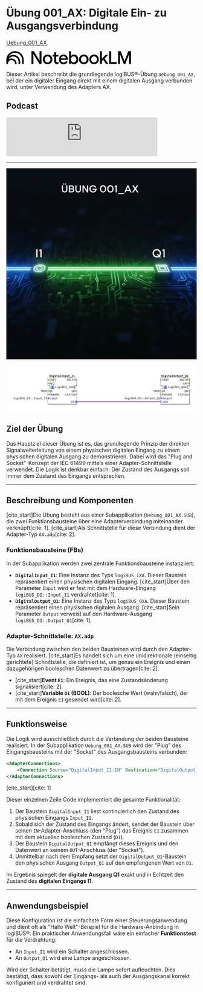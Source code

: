 # Übung 001\_AX: Digitale Ein- zu Ausgangsverbindung

[Uebung_001_AX](https://docs.ms-muc-docs.de/projects/visual-programming-languages-docs/de/latest/training1/Ventilsteuerung/4diacIDE-workspace/test/FBs/Uebungen/Uebung_001_AX.html)

[![NotebookLM](media/NotebookLM_logo.png)](https://notebooklm.google.com/notebook/041f4df4-b729-484d-b786-b6dcdf151961)

Dieser Artikel beschreibt die grundlegende logiBUS®-Übung `Uebung_001_AX`, bei der ein digitaler Eingang direkt mit einem digitalen Ausgang verbunden wird, unter Verwendung des Adapters AX.


## Podcast
<iframe src="https://creators.spotify.com/pod/profile/logibus/embed/episodes/logiBUS-verstehen-Direkte-Signalweiterleitung--Das-Hallo-Welt-der-Automatisierung-e36vlfg/a-ac3vagq" height="102px" width="400px" frameborder="0" scrolling="no"></iframe>

----



![](Uebung_001_AX_Gemini.jpg)

![](Uebung_001_AX.png)


## Ziel der Übung

Das Hauptziel dieser Übung ist es, das grundlegende Prinzip der direkten Signalweiterleitung von einem physischen digitalen Eingang zu einem physischen digitalen Ausgang zu demonstrieren. Dabei wird das "Plug and Socket"-Konzept der IEC 61499 mittels einer Adapter-Schnittstelle verwendet. Die Logik ist denkbar einfach: Der Zustand des Ausgangs soll immer dem Zustand des Eingangs entsprechen.

-----

## Beschreibung und Komponenten

[cite\_start]Die Übung besteht aus einer Subapplikation (`Uebung_001_AX.SUB`), die zwei Funktionsbausteine über eine Adapterverbindung miteinander verknüpft[cite: 1]. [cite\_start]Als Schnittstelle für diese Verbindung dient der Adapter-Typ `AX.adp`[cite: 2].

### Funktionsbausteine (FBs)

In der Subapplikation werden zwei zentrale Funktionsbausteine instanziiert:

  * **`DigitalInput_I1`**: Eine Instanz des Typs `logiBUS_IXA`. Dieser Baustein repräsentiert einen physischen digitalen Eingang. [cite\_start]Über den Parameter `Input` wird er fest mit dem Hardware-Eingang `logiBUS_DI::Input_I1` verdrahtet[cite: 1].
  * **`DigitalOutput_Q1`**: Eine Instanz des Typs `logiBUS_QXA`. Dieser Baustein repräsentiert einen physischen digitalen Ausgang. [cite\_start]Sein Parameter `Output` verweist auf den Hardware-Ausgang `logiBUS_DO::Output_Q1`[cite: 1].

### Adapter-Schnittstelle: `AX.adp`

Die Verbindung zwischen den beiden Bausteinen wird durch den Adapter-Typ `AX` realisiert. [cite\_start]Es handelt sich um eine unidirektionale (einseitig gerichtete) Schnittstelle, die definiert ist, um genau ein Ereignis und einen dazugehörigen booleschen Datenwert zu übertragen[cite: 2].

  * [cite\_start]**Event `E1`**: Ein Ereignis, das eine Zustandsänderung signalisiert[cite: 2].
  * [cite\_start]**Variable `D1` (BOOL)**: Der boolesche Wert (wahr/falsch), der mit dem Ereignis `E1` gesendet wird[cite: 2].

-----

## Funktionsweise

Die Logik wird ausschließlich durch die Verbindung der beiden Bausteine realisiert. In der Subapplikation `Uebung_001_AX.SUB` wird der "Plug" des Eingangsbausteins mit der "Socket" des Ausgangsbausteins verbunden:

```xml
<AdapterConnections>
    <Connection Source="DigitalInput_I1.IN" Destination="DigitalOutput_Q1.OUT"/>
</AdapterConnections>
```

[cite\_start][cite: 1]

Dieser einzelnen Zeile Code implementiert die gesamte Funktionalität:

1.  Der Baustein `DigitalInput_I1` liest kontinuierlich den Zustand des physischen Eingangs `Input_I1`.
2.  Sobald sich der Zustand des Eingangs ändert, sendet der Baustein über seinen `IN`-Adapter-Anschluss (den "Plug") das Ereignis `E1` zusammen mit dem aktuellen booleschen Zustand (`D1`).
3.  Der Baustein `DigitalOutput_Q1` empfängt dieses Ereignis und den Datenwert an seinem `OUT`-Anschluss (der "Socket").
4.  Unmittelbar nach dem Empfang setzt der `DigitalOutput_Q1`-Baustein den physischen Ausgang `Output_Q1` auf den empfangenen Wert von `D1`.

Im Ergebnis spiegelt der **digitale Ausgang Q1** exakt und in Echtzeit den Zustand des **digitalen Eingangs I1**.

-----

## Anwendungsbeispiel

Diese Konfiguration ist die einfachste Form einer Steuerungsanwendung und dient oft als "Hallo Welt"-Beispiel für die Hardware-Anbindung in logiBUS®. Ein praktischer Anwendungsfall wäre ein einfacher **Funktionstest** für die Verdrahtung:

  * An `Input_I1` wird ein Schalter angeschlossen.
  * An `Output_Q1` wird eine Lampe angeschlossen.

Wird der Schalter betätigt, muss die Lampe sofort aufleuchten. Dies bestätigt, dass sowohl der Eingangs- als auch der Ausgangskanal korrekt konfiguriert und verdrahtet sind.
